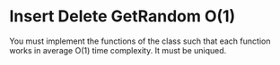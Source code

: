 ﻿
#  Insert Delete GetRandom O(1)

You must implement the functions of the class such that each function works in average O(1) time complexity. It must be uniqued.